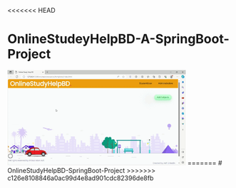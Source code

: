 <<<<<<< HEAD
# OnlineStudeyHelpBD-A-SpringBoot-Project

<img src="Home Page-1.gif" width="400" height="214">
=======
# OnlineStudyHelpBD-SpringBoot-Project
>>>>>>> c126e8108846a0ac99d4e8ad901cdc82396de8fb
